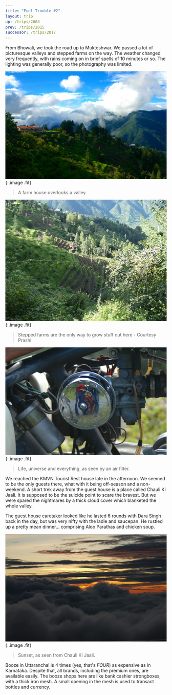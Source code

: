 ```yaml
---
title: "Fuel Trouble #2"
layout: trip
up: /trips/2008
prev: /trips/2015
successor: /trips/2017
---
```


From Bhowali, we took the road up to Mukteshwar. We passed a             lot of picturesque valleys and stepped farms on the way. The             weather changed very frequently, with rains coming on in brief             spells of 10 minutes or so. The lighting was generally poor, so             the photography was limited.

![DSC_0048.JPG](/images/photos/DSC_0048.JPG 'DSC_0048.JPG'){:.image .fit}

>  A farm house overlooks a valley. 

![P1010021.JPG](/images/photos/P1010021.JPG 'P1010021.JPG'){:.image .fit}

>  Stepped farms are the only way to grow stuff out             here - Courtesy Prashi 

![DSC_0051.JPG](/images/photos/DSC_0051.JPG 'DSC_0051.JPG'){:.image .fit}

>  Life, universe and everything, as seen by an air             filter. 

We reached the KMVN Tourist Rest house late in the afternoon.             We seemed to be the only guests there, what with it being             off-season and a non-weekend. A short trek away from the guest             house is a place called Chauli Ki Jaali. It is supposed to be             the suicide point to scare the bravest. But we were spared the             nightmares by a thick cloud cover which blanketed the whole             valley.

The guest house caretaker looked like he lasted 6 rounds with             Dara Singh back in the day, but was very nifty with the ladle             and saucepan. He rustled up a pretty mean dinner... comprising             Aloo Parathas and chicken soup.

![DSC_0054.JPG](/images/photos/DSC_0054.JPG 'DSC_0054.JPG'){:.image .fit}

>  Sunset, as seen from Chauli Ki Jaali. 

Booze in Uttaranchal is 4 times (yes, that's _FOUR_) as             expensive as in Karnataka. Despite that, all brands, including             the premium ones, are available easily. The booze shops here are             like bank cashier strongboxes, with a thick iron mesh. A small             opening in the mesh is used to transact bottles and currency.



